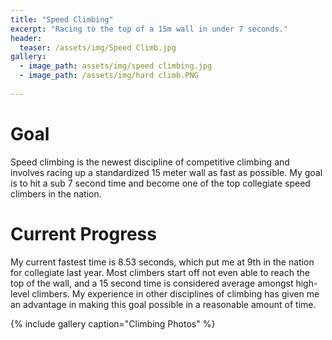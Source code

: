 ```yaml
---
title: "Speed Climbing"
excerpt: "Racing to the top of a 15m wall in under 7 seconds."
header:
  teaser: /assets/img/Speed Climb.jpg
gallery:
  - image_path: assets/img/speed climbing.jpg
  - image_path: /assets/img/hard climb.PNG
   
---
```


# Goal
Speed climbing is the newest discipline of competitive climbing and involves racing up a standardized 15 meter wall as fast as possible. My goal is to hit a sub 7 second time and become one of the top collegiate speed climbers in the nation.

# Current Progress
My current fastest time is 8.53 seconds, which put me at 9th in the nation for collegiate last year. Most climbers start off not even able to reach the top of the wall, and a 15 second time is considered average amongst high-level climbers. My experience in other disciplines of climbing has given me an advantage in making this goal possible in a reasonable amount of time.

{% include gallery caption="Climbing Photos" %}
